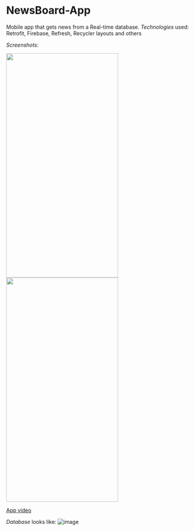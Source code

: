 # NewsBoard-App
Mobile app that gets news from a Real-time database.  *Technologies* used: Retrofit, Firebase, Refresh, Recycler layouts and others

*Screenshots:*

<img src="https://user-images.githubusercontent.com/77053754/115776613-fbe1f200-a3bc-11eb-8240-42ba2bee200b.png" width="300px%" height="600px" margin-left="80px"><img src="https://user-images.githubusercontent.com/77053754/115776617-fe444c00-a3bc-11eb-89b7-d77cd2fcd984.png" width="300px%" height="600px">

[App video](https://photos.app.goo.gl/YqsE1fxToE8FhirW8)

*Database* looks like:
![image](https://user-images.githubusercontent.com/77053754/115774345-21b9c780-a3ba-11eb-9117-5154cb1c3ca2.png)

